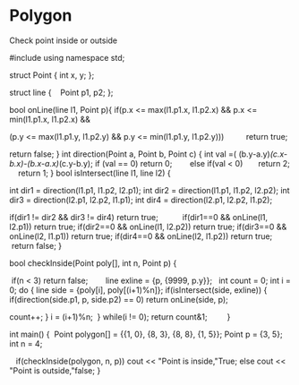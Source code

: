 # Polygon
Check point inside or outside


#include<iostream> 
using namespace std; 

struct Point {
 int x, y;
 };

struct line {   
 Point p1, p2; 
};

bool onLine(line l1, Point p){ 
if(p.x <= max(l1.p1.x, l1.p2.x) && p.x <= min(l1.p1.x, l1.p2.x) &&

(p.y <= max(l1.p1.y, l1.p2.y) && p.y <= min(l1.p1.y, l1.p2.y)))        
  return true;

  return false;
}
 int direction(Point a,       Point b, Point c) {
int val =( (b.y-a.y)*(c.x-b.x)-(b.x-a.x)*(c.y-b.y);
if (val == 0)
return 0;      
  else if(val < 0)       return 2;    
return 1;
}
bool isIntersect(line l1, line l2) {

int dir1 = direction(l1.p1, l1.p2, l2.p1);
int dir2 = direction(l1.p1, l1.p2, l2.p2);
int dir3 = direction(l2.p1, l2.p2, l1.p1);
int dir4 = direction(l2.p1, l2.p2, l1.p2);

if(dir1 != dir2 && dir3 != dir4)
return true;          
if(dir1==0 && onLine(l1, l2.p1)) 
return true;
if(dir2==0 && onLine(l1, l2.p2)) 
return true;
if(dir3==0 && onLine(l2, l1.p1)) 
return true;
if(dir4==0 && onLine(l2, l1.p2))
return true;   
 return false;
}

bool checkInside(Point poly[], int n, Point p) {

 if(n < 3)
  return false;      
 line exline = {p, {9999, p.y}};  
int count = 0;
int i = 0;
do {
line side = {poly[i], poly[(i+1)%n]};
if(isIntersect(side, exline)) {
if(direction(side.p1, p, side.p2) == 0)
return onLine(side, p);

count++;
}
i = (i+1)%n;
 } while(i != 0);
return count&1;         
}

int main() {
 Point polygon[] = {{1, 0}, {8, 3}, {8, 8}, {1, 5}};
Point p = {3, 5};
int n = 4;


   if(checkInside(polygon, n, p))
cout << "Point is inside,"True;
else
cout << "Point is outside,"false;
}


